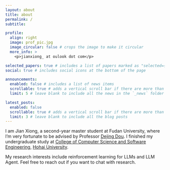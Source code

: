 ```yaml
---
layout: about
title: about
permalink: /
subtitle: 

profile:
  align: right
  image: prof_pic.jpg
  image_circular: false # crops the image to make it circular
  more_info: >
    <p>jianxiong_ at oulook dot com</p>

selected_papers: true # includes a list of papers marked as "selected={true}"
social: true # includes social icons at the bottom of the page

announcements:
  enabled: false # includes a list of news items
  scrollable: true # adds a vertical scroll bar if there are more than 3 news items
  limit: 5 # leave blank to include all the news in the `_news` folder

latest_posts:
  enabled: false
  scrollable: true # adds a vertical scroll bar if there are more than 3 new posts items
  limit: 3 # leave blank to include all the blog posts
---
```


I am Jian Xiong, a second-year master student at Fudan University, where I’m very fortunate to be advised by Professor [Dejing Dou](https://ix.cs.uoregon.edu/~dou/index.html). I finished my undergraduate study at [College of Computer Science and Software Engineering](https://cies.hhu.edu.cn/), [Hohai University](https://www.hhu.edu.cn/).

My research interests include reinforcement learning for LLMs and LLM Agent. Feel free to reach out if you want to chat with research.

